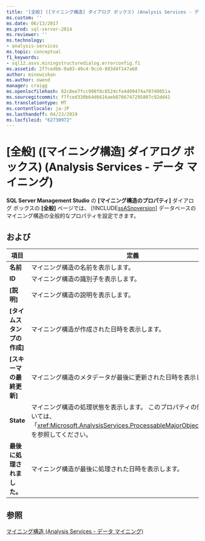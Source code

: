 ```yaml
---
title: '[全般] ([マイニング構造] ダイアログ ボックス) (Analysis Services - データ マイニング) |Microsoft Docs'
ms.custom: ''
ms.date: 06/13/2017
ms.prod: sql-server-2014
ms.reviewer: ''
ms.technology:
- analysis-services
ms.topic: conceptual
f1_keywords:
- sql12.asvs.miningstructuredialog.errorconfig.f1
ms.assetid: 2f7cedb6-9a83-49c4-9cc6-883d4f147a68
author: minewiskan
ms.author: owend
manager: craigg
ms.openlocfilehash: 82c8ee7fcc998f8c8524cfe4d09474a707d0051a
ms.sourcegitcommit: f7fced330b64d6616aeb8766747295807c92dd41
ms.translationtype: MT
ms.contentlocale: ja-JP
ms.lasthandoff: 04/23/2019
ms.locfileid: "62730972"
---
```

# <a name="general-mining-structure-dialog-box-analysis-services---data-mining"></a>[全般] ([マイニング構造] ダイアログ ボックス) (Analysis Services - データ マイニング)
  **SQL Server Management Studio** の **[マイニング構造のプロパティ]** ダイアログ ボックスの **[全般]** ページでは、 [!INCLUDE[ssASnoversion](../includes/ssasnoversion-md.md)] データベースのマイニング構造の全般的なプロパティを設定できます。  
  
## <a name="options"></a>および  
  
|項目|定義|  
|----------|----------------|  
|**名前**|マイニング構造の名前を表示します。|  
|**ID**|マイニング構造の識別子を表示します。|  
|**[説明]**|マイニング構造の説明を表示します。|  
|**[タイムスタンプの作成]**|マイニング構造が作成された日時を表示します。|  
|**[スキーマの最終更新]**|マイニング構造のメタデータが最後に更新された日時を表示します。|  
|**State**|マイニング構造の処理状態を表示します。 このプロパティの値の詳細については、「<xref:Microsoft.AnalysisServices.ProcessableMajorObject.State%2A>」を参照してください。|  
|**最後に処理されました。**|マイニング構造が最後に処理された日時を表示します。|  
  
## <a name="see-also"></a>参照  
 [マイニング構造 (Analysis Services - データ マイニング)](data-mining/mining-structures-analysis-services-data-mining.md)  
  
  
